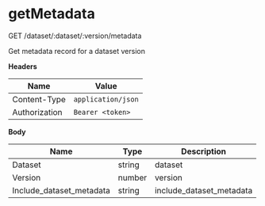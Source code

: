 # getMetadata

GET /dataset/:dataset/:version/metadata

Get metadata record for a dataset version

**Headers**

| Name          | Value              |
| ------------- | ------------------ |
| Content-Type  | `application/json` |
| Authorization | `Bearer <token>`   |

**Body**

| Name                       | Type   | Description                |
| -------------------------- | ------ | -------------------------- |
| Dataset                    | string | dataset                    |
| Version                    | number | version                    |
| Include\_dataset\_metadata | string | include\_dataset\_metadata |
